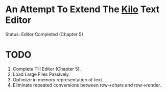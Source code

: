 # An Attempt To Extend The [Kilo](https://viewsourcecode.org/snaptoken/kilo/) Text Editor

Status: Editor Completed (Chapter 5)

# TODO
1. Complete Till Editor (Chapter 5).
1. Load Large Files Passively.
1. Optimize in memory representation of text.
1. Eliminate repeated conversions between row->chars and row->render.
